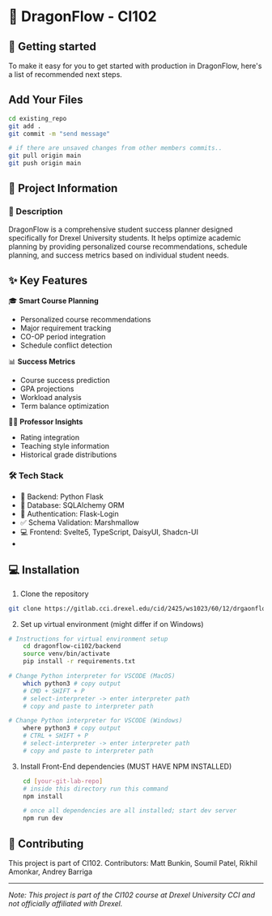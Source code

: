 # 🐲 DragonFlow - CI102

## 🚀 Getting started

To make it easy for you to get started with production in DragonFlow, here's a list of recommended next steps.

## Add Your Files

```bash
cd existing_repo
git add .
git commit -m "send message"

# if there are unsaved changes from other members commits..
git pull origin main
git push origin main
```

## 📌 Project Information

### 📝 Description

DragonFlow is a comprehensive student success planner designed specifically for Drexel University students. It helps optimize academic planning by providing personalized course recommendations, schedule planning, and success metrics based on individual student needs.

## ✨ Key Features

🎓 **Smart Course Planning**

- Personalized course recommendations
- Major requirement tracking
- CO-OP period integration
- Schedule conflict detection

📊 **Success Metrics**

- Course success prediction
- GPA projections
- Workload analysis
- Term balance optimization

👩‍🏫 **Professor Insights**

- Rating integration
- Teaching style information
- Historical grade distributions

### 🛠️ Tech Stack

- 🐍 Backend: Python Flask
- 💾 Database: SQLAlchemy ORM
- 🔐 Authentication: Flask-Login
- ✅ Schema Validation: Marshmallow
- 💻 Frontend: Svelte5, TypeScript, DaisyUI, Shadcn-UI
-

## 💻 Installation

1. Clone the repository

```bash
git clone https://gitlab.cci.drexel.edu/cid/2425/ws1023/60/12/drgaonflow-ci102.git
```

2. Set up virtual environment (might differ if on Windows)

```bash
# Instructions for virtual environment setup
    cd dragonflow-ci102/backend
    source venv/bin/activate
    pip install -r requirements.txt

# Change Python interpreter for VSCODE (MacOS)
    which python3 # copy output
    # CMD + SHIFT + P
    # select-interpreter -> enter interpreter path
    # copy and paste to interpreter path

# Change Python interpreter for VSCODE (Windows)
    where python3 # copy output
    # CTRL + SHIFT + P
    # select-interpreter -> enter interpreter path
    # copy and paste to interpreter path
```

3. Install Front-End dependencies (MUST HAVE NPM INSTALLED)

```bash
    cd [your-git-lab-repo]
    # inside this directory run this command
    npm install

    # once all dependencies are all installed; start dev server
    npm run dev
```

## 👥 Contributing

This project is part of CI102. Contributors:
Matt Bunkin, Soumil Patel, Rikhil Amonkar, Andrey Barriga

---

_Note: This project is part of the CI102 course at Drexel University CCI and not officially affiliated with Drexel._

